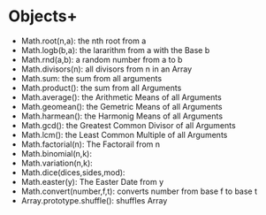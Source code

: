 Objects+
========
* Math.root(n,a): the nth root from a
* Math.logb(b,a): the lararithm from a with the Base b
* Math.rnd(a,b): a random number from a to b
* Math.divisors(n): all divisors from n in an Array
* Math.sum: the sum from all arguments
* Math.product(): the sum from all Arguments
* Math.average(): the Arithmetic Means of all Arguments
* Math.geomean(): the Gemetric Means of all Arguments
* Math.harmean(): the Harmonig Means of all Arguments
* Math.gcd(): the Greatest Common Divisor of all Arguments
* Math.lcm(): the Least Common Multiple of all Arguments
* Math.factorial(n): The Factorail from n
* Math.binomial(n,k):
* Math.variation(n,k):
* Math.dice(dices,sides,mod):
* Math.easter(y): The Easter Date from y
* Math.convert(number,f,t): converts number from base f to base t
* Array.prototype.shuffle(): shuffles Array
